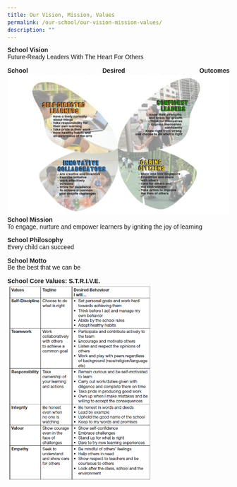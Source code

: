 ```yaml
---
title: Our Vision, Mission, Values
permalink: /our-school/our-vision-mission-values/
description: ""
---
```

<p style="line-height:1.1; font-size:14px; font-family:Arial; text-align:justify;">
	<b>School Vision</b><br>
	Future-Ready Leaders With The Heart For Others<br><br>
	<b>School Desired Outcomes</b>
	<img src="/images/Our%20School/vision%20mission%20values%201.png"><br>
	<b>School Mission</b><br>
	To engage, nurture and empower learners by igniting the joy of learning<br><br>
	<b>School Philosophy</b><br>
	Every child can succeed<br><br>
	<b>School Motto</b><br>
	Be the best that we can be<br><br>
	<b>School Core Values: S.T.R.I.V.E.</b><br>
<img style="width:65%" src="/images/Our%20School/vision%20mission%20values%202.png"></p>